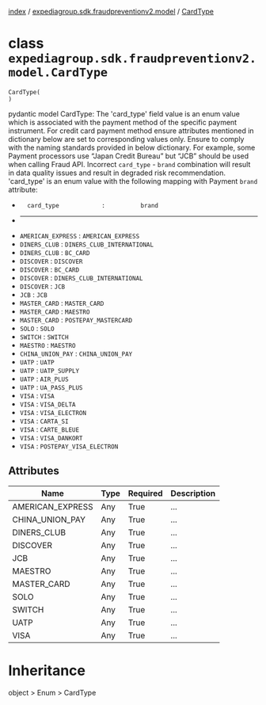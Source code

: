 [index](index.md) / [expediagroup.sdk.fraudpreventionv2.model](expediagroup.sdk.fraudpreventionv2.model.md) / [CardType](CardType.md)
# class `expediagroup.sdk.fraudpreventionv2.model.CardType`
```
CardType(
)
```

pydantic model CardType: The 'card_type' field value is an enum value which is associated with the payment method of the specific payment instrument.
For credit card payment method ensure attributes mentioned in dictionary below are set to corresponding values only.
Ensure to comply with the naming standards provided in below dictionary. For example, some Payment processors use “Japan Credit Bureau” but “JCB” should be used when calling Fraud API.
Incorrect `card_type` - `brand` combination will result in data quality issues and result in degraded risk recommendation.
'card_type' is an enum value with the following mapping with Payment `brand` attribute:
*       card_type            :          brand
* --------------------------------------------------------
* `AMERICAN_EXPRESS`         : `AMERICAN_EXPRESS`
* `DINERS_CLUB`              : `DINERS_CLUB_INTERNATIONAL`
* `DINERS_CLUB`              : `BC_CARD`
* `DISCOVER`                 : `DISCOVER`
* `DISCOVER`                 : `BC_CARD`
* `DISCOVER`                 : `DINERS_CLUB_INTERNATIONAL`
* `DISCOVER`                 : `JCB`
* `JCB`                      : `JCB`
* `MASTER_CARD`              : `MASTER_CARD`
* `MASTER_CARD`              : `MAESTRO`
* `MASTER_CARD`              : `POSTEPAY_MASTERCARD`
* `SOLO`                     : `SOLO`
* `SWITCH`                   : `SWITCH`
* `MAESTRO`                  : `MAESTRO`
* `CHINA_UNION_PAY`          : `CHINA_UNION_PAY`
* `UATP`                     : `UATP`
* `UATP`                     : `UATP_SUPPLY`
* `UATP`                     : `AIR_PLUS`
* `UATP`                     : `UA_PASS_PLUS`
* `VISA`                     : `VISA`
* `VISA`                     : `VISA_DELTA`
* `VISA`                     : `VISA_ELECTRON`
* `VISA`                     : `CARTA_SI`
* `VISA`                     : `CARTE_BLEUE`
* `VISA`                     : `VISA_DANKORT`
* `VISA`                     : `POSTEPAY_VISA_ELECTRON`



## Attributes
    
    
        
    
        
    
        
    
        
    
        
    
        
    
        
    
        
    
        
    
        
    
        
    

|       Name       | Type | Required | Description |
|------------------|------|----------|-------------|
| AMERICAN_EXPRESS | Any  |   True   |     ...     |
| CHINA_UNION_PAY  | Any  |   True   |     ...     |
|   DINERS_CLUB    | Any  |   True   |     ...     |
|     DISCOVER     | Any  |   True   |     ...     |
|       JCB        | Any  |   True   |     ...     |
|     MAESTRO      | Any  |   True   |     ...     |
|   MASTER_CARD    | Any  |   True   |     ...     |
|       SOLO       | Any  |   True   |     ...     |
|      SWITCH      | Any  |   True   |     ...     |
|       UATP       | Any  |   True   |     ...     |
|       VISA       | Any  |   True   |     ...     |










# Inheritance
object > Enum > CardType
